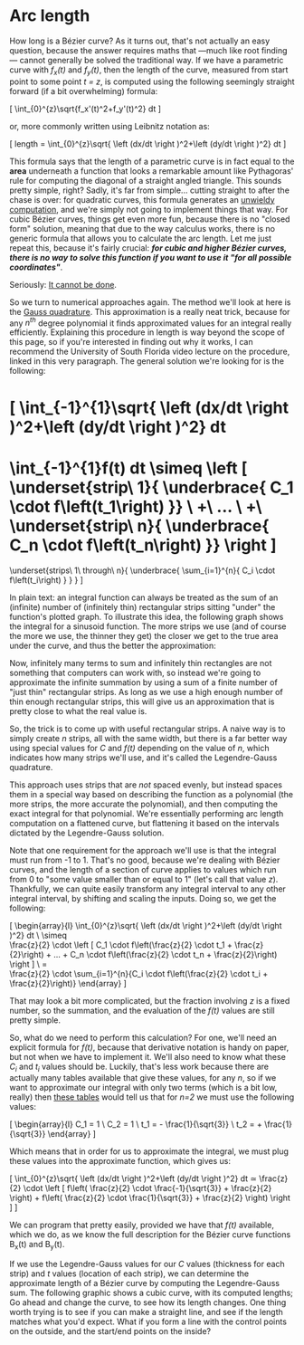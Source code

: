 # Arc length

How long is a Bézier curve? As it turns out, that's not actually an easy question, because the answer requires maths that —much like root finding— cannot generally be solved the traditional way. If we have a parametric curve with *f<sub>x</sub>(t)* and *f<sub>y</sub>(t)*, then the length of the curve, measured from start point to some point *t = z*, is computed using the following seemingly straight forward (if a bit overwhelming) formula:

\[
  \int_{0}^{z}\sqrt{f_x'(t)^2+f_y'(t)^2} dt
\]

or, more commonly written using Leibnitz notation as:

\[
  length = \int_{0}^{z}\sqrt{ \left (dx/dt \right )^2+\left (dy/dt \right )^2} dt
\]

This formula says that the length of a parametric curve is in fact equal to the **area** underneath a function that looks a remarkable amount like Pythagoras' rule for computing the diagonal of a straight angled triangle. This sounds pretty simple, right? Sadly, it's far from simple... cutting straight to after the chase is over: for quadratic curves, this formula generates an [unwieldy computation](http://www.wolframalpha.com/input/?i=antiderivative+for+sqrt((2*(1-t)*t*B+%2B+t%5E2*C)%27%5E2+%2B+(2*(1-t)*t*E)%27%5E2)&incParTime=true), and we're simply not going to implement things that way. For cubic Bézier curves, things get even more fun, because there is no "closed form" solution, meaning that due to the way calculus works, there is no generic formula that allows you to calculate the arc length. Let me just repeat this, because it's fairly crucial: ***for cubic and higher Bézier curves, there is no way to solve this function if you want to use it "for all possible coordinates"***.

Seriously: [It cannot be done](https://en.wikipedia.org/wiki/Abel%E2%80%93Ruffini_theorem).

So we turn to numerical approaches again. The method we'll look at here is the [Gauss quadrature](http://www.youtube.com/watch?v=unWguclP-Ds&feature=BFa&list=PLC8FC40C714F5E60F&index=1). This approximation is a really neat trick, because for any *n<sup>th</sup>* degree polynomial it finds approximated values for an integral really efficiently. Explaining this procedure in length is way beyond the scope of this page, so if you're interested in finding out why it works, I can recommend the University of South Florida video lecture on the procedure, linked in this very paragraph. The general solution we're looking for is the following:

\[
  \int_{-1}^{1}\sqrt{ \left (dx/dt \right )^2+\left (dy/dt \right )^2} dt
  =
  \int_{-1}^{1}f(t) dt
  \simeq
  \left [
    \underset{strip\ 1}{ \underbrace{ C_1 \cdot f\left(t_1\right) }}
    \ +\ ...
    \ +\ \underset{strip\ n}{ \underbrace{ C_n \cdot f\left(t_n\right) }}
  \right ]
  =
  \underset{strips\ 1\ through\ n}{
    \underbrace{
      \sum_{i=1}^{n}{
        C_i \cdot f\left(t_i\right)
      }
    }
  }
\]

In plain text: an integral function can always be treated as the sum of an (infinite) number of (infinitely thin) rectangular strips sitting "under" the function's plotted graph. To illustrate this idea, the following graph shows the integral for a sinusoid function. The more strips we use (and of course the more we use, the thinner they get) the closer we get to the true area under the curve, and thus the better the approximation:

<div class="figure">
  <graphics-element title="A function's approximated integral" src="./draw-slices.js" data-steps="10"></graphics-element>
  <graphics-element title="A better approximation" src="./draw-slices.js" data-steps="24"></graphics-element>
  <graphics-element title="An even better approximation" src="./draw-slices.js" data-steps="99"></graphics-element>
</div>

Now, infinitely many terms to sum and infinitely thin rectangles are not something that computers can work with, so instead we're going to approximate the infinite summation by using a sum of a finite number of "just thin" rectangular strips. As long as we use a high enough number of thin enough rectangular strips, this will give us an approximation that is pretty close to what the real value is.

So, the trick is to come up with useful rectangular strips. A naive way is to simply create *n* strips, all with the same width, but there is a far better way using special values for *C* and *f(t)* depending on the value of *n*, which indicates how many strips we'll use, and it's called the Legendre-Gauss quadrature.

This approach uses strips that are *not* spaced evenly, but instead spaces them in a special way based on describing the function as a polynomial (the more strips, the more accurate the polynomial), and then computing the exact integral for that polynomial. We're essentially performing arc length computation on a flattened curve, but flattening it based on the intervals dictated by the Legendre-Gauss solution.

<div class="note">

Note that one requirement for the approach we'll use is that the integral must run from -1 to 1. That's no good, because we're dealing with Bézier curves, and the length of a section of curve applies to values which run from 0 to "some value smaller than or equal to 1" (let's call that value *z*). Thankfully, we can quite easily transform any integral interval to any other integral interval, by shifting and scaling the inputs. Doing so, we get the following:

\[
\begin{array}{l}
  \int_{0}^{z}\sqrt{ \left (dx/dt \right )^2+\left (dy/dt \right )^2} dt
  \\
  \simeq \
  \frac{z}{2} \cdot \left [ C_1 \cdot f\left(\frac{z}{2} \cdot t_1 + \frac{z}{2}\right)
                            + ...
                            + C_n \cdot f\left(\frac{z}{2} \cdot t_n + \frac{z}{2}\right)
                    \right ]
  \\
  = \
  \frac{z}{2} \cdot \sum_{i=1}^{n}{C_i \cdot f\left(\frac{z}{2} \cdot t_i + \frac{z}{2}\right)}
\end{array}
\]

That may look a bit more complicated, but the fraction involving *z* is a fixed number, so the summation, and the evaluation of the *f(t)* values are still pretty simple.

So, what do we need to perform this calculation? For one, we'll need an explicit formula for *f(t)*, because that derivative notation is handy on paper, but not when we have to implement it. We'll also need to know what these *C<sub>i</sub>* and *t<sub>i</sub>* values should be. Luckily, that's less work because there are actually many tables available that give these values, for any *n*, so if we want to approximate our integral with only two terms (which is a bit low, really) then [these tables](legendre-gauss.html) would tell us that for *n=2* we must use the following values:

\[
\begin{array}{l}
C_1 = 1 \\
C_2 = 1 \\
t_1 = - \frac{1}{\sqrt{3}} \\
t_2 = + \frac{1}{\sqrt{3}}
\end{array}
\]

Which means that in order for us to approximate the integral, we must plug these values into the approximate function, which gives us:

\[
\int_{0}^{z}\sqrt{ \left (dx/dt \right )^2+\left (dy/dt \right )^2} dt
≃
\frac{z}{2} \cdot \left [ f\left( \frac{z}{2} \cdot \frac{-1}{\sqrt{3}} + \frac{z}{2} \right)
              + f\left( \frac{z}{2} \cdot \frac{1}{\sqrt{3}} + \frac{z}{2} \right)
          \right ]
\]

We can program that pretty easily, provided we have that *f(t)* available, which we do, as we know the full description for the Bézier curve functions B<sub>x</sub>(t) and B<sub>y</sub>(t).

</div>

If we use the Legendre-Gauss values for our *C* values (thickness for each strip) and *t* values (location of each strip), we can determine the approximate length of a Bézier curve by computing the Legendre-Gauss sum. The following graphic shows a cubic curve, with its computed lengths; Go ahead and change the curve, to see how its length changes. One thing worth trying is to see if you can make a straight line, and see if the length matches what you'd expect. What if you form a line with the control points on the outside, and the start/end points on the inside?

<graphics-element title="Arc length for a Bézier curve" src="./arclength.js"></graphics-element>
